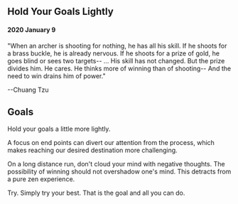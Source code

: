 ## Hold Your Goals Lightly

#### 2020 January 9

"When an archer is shooting for nothing, he has all his skill.
If he shoots for a brass buckle, he is already nervous.
If he shoots for a prize of gold, he goes blind or sees two targets--
...
His skill has not changed. But the prize divides him.
He cares. He thinks more of winning than of shooting--
And the need to win drains him of power."

--Chuang Tzu

## Goals

Hold your goals a little more lightly.

A focus on end points can divert our attention from the process, which makes reaching our desired destination more challenging.

On a long distance run, don't cloud your mind with negative thoughts. The possibility of winning should not overshadow one's mind. This detracts from a pure zen experience.

Try. Simply try your best. That is the goal and all you can do. 
